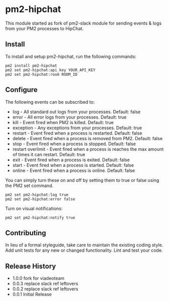 # pm2-hipchat

This module started as fork of pm2-slack module for sending events & logs from your PM2 processes to HipChat.

## Install

To install and setup pm2-hipchat, run the following commands:

```
pm2 install pm2-hipchat
pm2 set pm2-hipchat:api_key YOUR_API_KEY
pm2 set pm2-hipchat:room ROOM_ID
```

## Configure

The following events can be subscribed to:

- log - All standard out logs from your processes. Default: false
- error - All error logs from your processes. Default: true
- kill - Event fired when PM2 is killed. Default: true
- exception - Any exceptions from your processes. Default: true
- restart - Event fired when a process is restarted. Default: false
- delete - Event fired when a process is removed from PM2. Default: false
- stop - Event fired when a process is stopped. Default: false
- restart overlimit - Event fired when a process is reaches the max amount of times it can restart. Default: true
- exit - Event fired when a process is exited. Default: false
- start -  Event fired when a process is started. Default: false
- online - Event fired when a process is online. Default: false

You can simply turn these on and off by setting them to true or false using the PM2 set command.

```
pm2 set pm2-hipchat:log true
pm2 set pm2-hipchat:error false
```

Turn on visual notifications:

```
pm2 set pm2-hipchat:notify true
```

## Contributing

In lieu of a formal styleguide, take care to maintain the existing coding style. Add unit tests for any new or changed functionality. Lint and test your code.

## Release History

- 1.0.0 fork for viadeoteam
- 0.0.3 replace slack ref leftovers
- 0.0.2 replace slack ref leftovers
- 0.0.1 Initial Release
